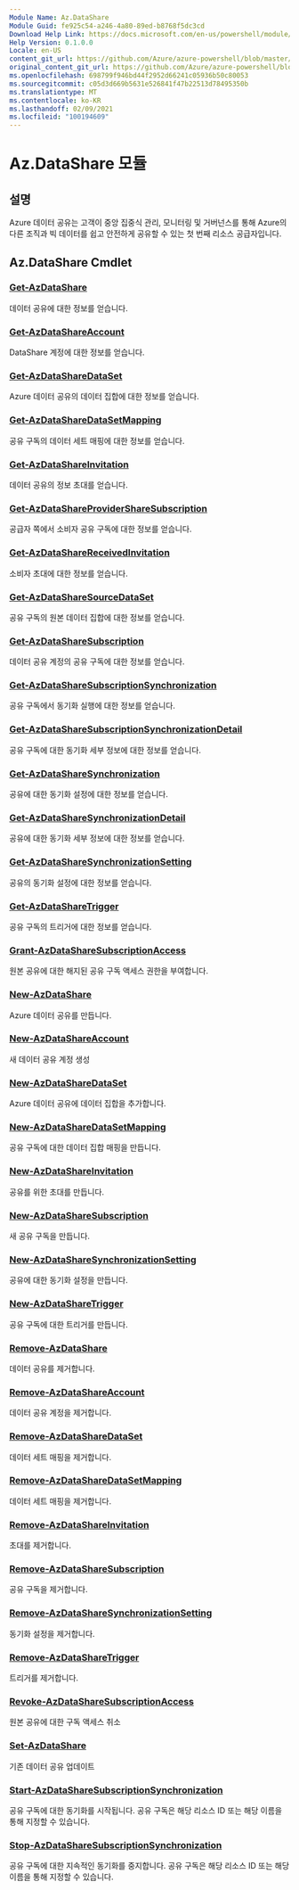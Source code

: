 ```yaml
---
Module Name: Az.DataShare
Module Guid: fe925c54-a246-4a80-89ed-b8768f5dc3cd
Download Help Link: https://docs.microsoft.com/en-us/powershell/module/az.datashare
Help Version: 0.1.0.0
Locale: en-US
content_git_url: https://github.com/Azure/azure-powershell/blob/master/src/DataShare/DataShare/help/Az.DataShare.md
original_content_git_url: https://github.com/Azure/azure-powershell/blob/master/src/DataShare/DataShare/help/Az.DataShare.md
ms.openlocfilehash: 698799f946bd44f2952d66241c05936b50c80053
ms.sourcegitcommit: c05d3d669b5631e526841f47b22513d78495350b
ms.translationtype: MT
ms.contentlocale: ko-KR
ms.lasthandoff: 02/09/2021
ms.locfileid: "100194609"
---
```

# Az.DataShare 모듈
## 설명
Azure 데이터 공유는 고객이 중앙 집중식 관리, 모니터링 및 거버넌스를 통해 Azure의 다른 조직과 빅 데이터를 쉽고 안전하게 공유할 수 있는 첫 번째 리소스 공급자입니다.

## Az.DataShare Cmdlet
### [Get-AzDataShare](Get-AzDataShare.md)
데이터 공유에 대한 정보를 얻습니다.

### [Get-AzDataShareAccount](Get-AzDataShareAccount.md)
DataShare 계정에 대한 정보를 얻습니다.

### [Get-AzDataShareDataSet](Get-AzDataShareDataSet.md)
Azure 데이터 공유의 데이터 집합에 대한 정보를 얻습니다.

### [Get-AzDataShareDataSetMapping](Get-AzDataShareDataSetMapping.md)
공유 구독의 데이터 세트 매핑에 대한 정보를 얻습니다.

### [Get-AzDataShareInvitation](Get-AzDataShareInvitation.md)
데이터 공유의 정보 초대를 얻습니다.

### [Get-AzDataShareProviderShareSubscription](Get-AzDataShareProviderShareSubscription.md)
공급자 쪽에서 소비자 공유 구독에 대한 정보를 얻습니다.

### [Get-AzDataShareReceivedInvitation](Get-AzDataShareReceivedInvitation.md)
소비자 초대에 대한 정보를 얻습니다.

### [Get-AzDataShareSourceDataSet](Get-AzDataShareSourceDataSet.md)
공유 구독의 원본 데이터 집합에 대한 정보를 얻습니다.

### [Get-AzDataShareSubscription](Get-AzDataShareSubscription.md)
데이터 공유 계정의 공유 구독에 대한 정보를 얻습니다.

### [Get-AzDataShareSubscriptionSynchronization](Get-AzDataShareSubscriptionSynchronization.md)
공유 구독에서 동기화 실행에 대한 정보를 얻습니다.

### [Get-AzDataShareSubscriptionSynchronizationDetail](Get-AzDataShareSubscriptionSynchronizationDetail.md)
공유 구독에 대한 동기화 세부 정보에 대한 정보를 얻습니다.

### [Get-AzDataShareSynchronization](Get-AzDataShareSynchronization.md)
공유에 대한 동기화 설정에 대한 정보를 얻습니다.

### [Get-AzDataShareSynchronizationDetail](Get-AzDataShareSynchronizationDetail.md)
공유에 대한 동기화 세부 정보에 대한 정보를 얻습니다.

### [Get-AzDataShareSynchronizationSetting](Get-AzDataShareSynchronizationSetting.md)
공유의 동기화 설정에 대한 정보를 얻습니다.

### [Get-AzDataShareTrigger](Get-AzDataShareTrigger.md)
공유 구독의 트리거에 대한 정보를 얻습니다.

### [Grant-AzDataShareSubscriptionAccess](Grant-AzDataShareSubscriptionAccess.md)
원본 공유에 대한 해지된 공유 구독 액세스 권한을 부여합니다.

### [New-AzDataShare](New-AzDataShare.md)
Azure 데이터 공유를 만듭니다.

### [New-AzDataShareAccount](New-AzDataShareAccount.md)
새 데이터 공유 계정 생성

### [New-AzDataShareDataSet](New-AzDataShareDataSet.md)
Azure 데이터 공유에 데이터 집합을 추가합니다.

### [New-AzDataShareDataSetMapping](New-AzDataShareDataSetMapping.md)
공유 구독에 대한 데이터 집합 매핑을 만듭니다.

### [New-AzDataShareInvitation](New-AzDataShareInvitation.md)
공유를 위한 초대를 만듭니다.

### [New-AzDataShareSubscription](New-AzDataShareSubscription.md)
새 공유 구독을 만듭니다.

### [New-AzDataShareSynchronizationSetting](New-AzDataShareSynchronizationSetting.md)
공유에 대한 동기화 설정을 만듭니다.

### [New-AzDataShareTrigger](New-AzDataShareTrigger.md)
공유 구독에 대한 트리거를 만듭니다.

### [Remove-AzDataShare](Remove-AzDataShare.md)
데이터 공유를 제거합니다.

### [Remove-AzDataShareAccount](Remove-AzDataShareAccount.md)
데이터 공유 계정을 제거합니다.

### [Remove-AzDataShareDataSet](Remove-AzDataShareDataSet.md)
데이터 세트 매핑을 제거합니다.

### [Remove-AzDataShareDataSetMapping](Remove-AzDataShareDataSetMapping.md)
데이터 세트 매핑을 제거합니다.

### [Remove-AzDataShareInvitation](Remove-AzDataShareInvitation.md)
초대를 제거합니다.

### [Remove-AzDataShareSubscription](Remove-AzDataShareSubscription.md)
공유 구독을 제거합니다.

### [Remove-AzDataShareSynchronizationSetting](Remove-AzDataShareSynchronizationSetting.md)
동기화 설정을 제거합니다.

### [Remove-AzDataShareTrigger](Remove-AzDataShareTrigger.md)
트리거를 제거합니다.

### [Revoke-AzDataShareSubscriptionAccess](Revoke-AzDataShareSubscriptionAccess.md)
원본 공유에 대한 구독 액세스 취소

### [Set-AzDataShare](Set-AzDataShare.md)
기존 데이터 공유 업데이트

### [Start-AzDataShareSubscriptionSynchronization](Start-AzDataShareSubscriptionSynchronization.md)
공유 구독에 대한 동기화를 시작됩니다. 공유 구독은 해당 리소스 ID 또는 해당 이름을 통해 지정할 수 있습니다.

### [Stop-AzDataShareSubscriptionSynchronization](Stop-AzDataShareSubscriptionSynchronization.md)
공유 구독에 대한 지속적인 동기화를 중지합니다. 공유 구독은 해당 리소스 ID 또는 해당 이름을 통해 지정할 수 있습니다.

